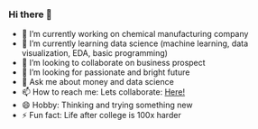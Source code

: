 ### Hi there 👋
<!--
**faizhadiyan/faizhadiyan** is a ✨ _special_ ✨ repository because its `README.md` (this file) appears on your GitHub profile. -->

- 🔭 I’m currently working on chemical manufacturing company
- 🌱 I’m currently learning data science (machine learning, data visualization, EDA, basic programming)
- 👯 I’m looking to collaborate on business prospect 
- 🤔 I’m looking for passionate and bright future
- 💬 Ask me about money and data science
- 📫 How to reach me: Lets collaborate: [Here!](https://www.linkedin.com/in/faiz-hadiyan-firza/) 
- 😄 Hobby: Thinking and trying something new
- ⚡ Fun fact: Life after college is 100x harder
